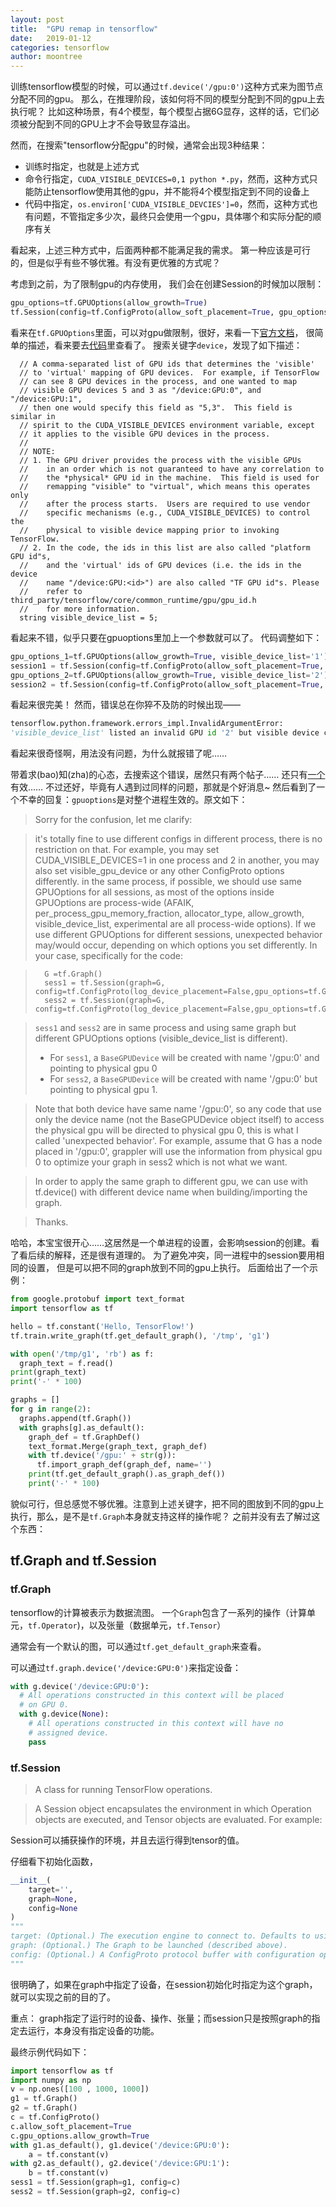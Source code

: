 ```yaml
---
layout: post
title:  "GPU remap in tensorflow"
date:   2019-01-12
categories: tensorflow
author: moontree
---
```


训练tensorflow模型的时候，可以通过`tf.device('/gpu:0')`这种方式来为图节点分配不同的gpu。
那么，在推理阶段，该如何将不同的模型分配到不同的gpu上去执行呢？
比如这种场景，有4个模型，每个模型占据6G显存，这样的话，它们必须被分配到不同的GPU上才不会导致显存溢出。

然而，在搜索"tensorflow分配gpu"的时候，通常会出现3种结果：
- 训练时指定，也就是上述方式
- 命令行指定，`CUDA_VISIBLE_DEVICES=0,1 python *.py`，然而，这种方式只能防止tensorflow使用其他的gpu，并不能将4个模型指定到不同的设备上
- 代码中指定，`os.environ['CUDA_VISIBLE_DEVCIES']=0`，然而，这种方式也有问题，不管指定多少次，最终只会使用一个gpu，具体哪个和实际分配的顺序有关

看起来，上述三种方式中，后面两种都不能满足我的需求。
第一种应该是可行的，但是似乎有些不够优雅。有没有更优雅的方式呢？

考虑到之前，为了限制gpu的内存使用，
我们会在创建Session的时候加以限制：
```python
gpu_options=tf.GPUOptions(allow_growth=True)
tf.Session(config=tf.ConfigProto(allow_soft_placement=True, gpu_options=gpu_options))
```
看来在`tf.GPUOptions`里面，可以对gpu做限制，很好，来看一下[官方文档](https://www.tensorflow.org/api_docs/python/tf/GPUOptions)，
很简单的描述，看来要去[代码](https://github.com/tensorflow/tensorflow/blob/r1.12/tensorflow/core/protobuf/config.proto)里查看了。
搜索关键字`device`，发现了如下描述：
```
  // A comma-separated list of GPU ids that determines the 'visible'
  // to 'virtual' mapping of GPU devices.  For example, if TensorFlow
  // can see 8 GPU devices in the process, and one wanted to map
  // visible GPU devices 5 and 3 as "/device:GPU:0", and "/device:GPU:1",
  // then one would specify this field as "5,3".  This field is similar in
  // spirit to the CUDA_VISIBLE_DEVICES environment variable, except
  // it applies to the visible GPU devices in the process.
  //
  // NOTE:
  // 1. The GPU driver provides the process with the visible GPUs
  //    in an order which is not guaranteed to have any correlation to
  //    the *physical* GPU id in the machine.  This field is used for
  //    remapping "visible" to "virtual", which means this operates only
  //    after the process starts.  Users are required to use vendor
  //    specific mechanisms (e.g., CUDA_VISIBLE_DEVICES) to control the
  //    physical to visible device mapping prior to invoking TensorFlow.
  // 2. In the code, the ids in this list are also called "platform GPU id"s,
  //    and the 'virtual' ids of GPU devices (i.e. the ids in the device
  //    name "/device:GPU:<id>") are also called "TF GPU id"s. Please
  //    refer to third_party/tensorflow/core/common_runtime/gpu/gpu_id.h
  //    for more information.
  string visible_device_list = 5;
```
看起来不错，似乎只要在gpuoptions里加上一个参数就可以了。
代码调整如下：

```python
gpu_options_1=tf.GPUOptions(allow_growth=True, visible_device_list='1')
session1 = tf.Session(config=tf.ConfigProto(allow_soft_placement=True, gpu_options=gpu_options_1))
gpu_options_2=tf.GPUOptions(allow_growth=True, visible_device_list='2')
session2 = tf.Session(config=tf.ConfigProto(allow_soft_placement=True, gpu_options=gpu_options_2))
```

看起来很完美！
然而，错误总在你猝不及防的时候出现——
```python
tensorflow.python.framework.errors_impl.InvalidArgumentError:
'visible_device_list' listed an invalid GPU id '2' but visible device count is 1
```
看起来很奇怪啊，用法没有问题，为什么就报错了呢……

带着求(bao)知(zha)的心态，去搜索这个错误，居然只有两个帖子……
还只有[一个](https://github.com/tensorflow/tensorflow/issues/18861)有效……
不过还好，毕竟有人遇到过同样的问题，那就是个好消息~
然后看到了一个不幸的回复：`gpuoptions`是对整个进程生效的。原文如下：
> Sorry for the confusion, let me clarify:

> it's totally fine to use different configs in different process,
  there is no restriction on that.
  For example, you may set CUDA_VISIBLE_DEVICES=1 in one process and 2 in another,
  you may also set visible_gpu_device or any other ConfigProto options differently.
  in the same process, if possible,
  we should use same GPUOptions for all sessions,
  as most of the options inside GPUOptions are process-wide (AFAIK,
  per_process_gpu_memory_fraction, allocator_type, allow_growth, visible_device_list, experimental are all process-wide options).
  If we use different GPUOptions for different sessions, unexpected behavior may/would occur, depending on which options you set differently.
  In your case, specifically for the code:

>       G =tf.Graph()
>       sess1 = tf.Session(graph=G, config=tf.ConfigProto(log_device_placement=False,gpu_options=tf.GPUOptions(allow_growth=True,visible_device_list='0')))
>       sess2 = tf.Session(graph=G, config=tf.ConfigProto(log_device_placement=False,gpu_options=tf.GPUOptions(allow_growth=True,visible_device_list='1')))

> `sess1` and `sess2` are in same process and using same graph but different GPUOptions options (visible_device_list is different).
> - For `sess1`, a `BaseGPUDevice` will be created with name '/gpu:0' and pointing to physical gpu 0
> - For `sess2`, a `BaseGPUDevice` will be created with name '/gpu:0' but pointing to physical gpu 1.

> Note that both device have same name '/gpu:0',
  so any code that use only the device name (not the BaseGPUDevice object itself)
  to access the physical gpu will be directed to physical gpu 0,
  this is what I called 'unexpected behavior'.
  For example, assume that G has a node placed in '/gpu:0',
  grappler will use the information from physical gpu 0 to optimize your graph in sess2 which is not what we want.

> In order to apply the same graph to different gpu,
 we can use with tf.device() with different device name
 when building/importing the graph.

> Thanks.

哈哈，本宝宝很开心……这居然是一个单进程的设置，会影响session的创建。看了看后续的解释，还是很有道理的。
为了避免冲突，同一进程中的session要用相同的设置，
但是可以把不同的graph放到不同的gpu上执行。
后面给出了一个示例：
```python
from google.protobuf import text_format
import tensorflow as tf

hello = tf.constant('Hello, TensorFlow!')
tf.train.write_graph(tf.get_default_graph(), '/tmp', 'g1')

with open('/tmp/g1', 'rb') as f:
  graph_text = f.read()
print(graph_text)
print('-' * 100)

graphs = []
for g in range(2):
  graphs.append(tf.Graph())
  with graphs[g].as_default():
    graph_def = tf.GraphDef()
    text_format.Merge(graph_text, graph_def)
    with tf.device('/gpu:' + str(g)):
      tf.import_graph_def(graph_def, name='')
    print(tf.get_default_graph().as_graph_def())
    print('-' * 100)

```
貌似可行，但总感觉不够优雅。注意到上述关键字，把不同的图放到不同的gpu上执行，那么，是不是`tf.Graph`本身就支持这样的操作呢？
之前并没有去了解过这个东西：

## tf.Graph and tf.Session

### tf.Graph
tensorflow的计算被表示为数据流图。
一个`Graph`包含了一系列的操作（计算单元，`tf.Operator`)，以及张量（数据单元，`tf.Tensor`）

通常会有一个默认的图，可以通过`tf.get_default_graph`来查看。

可以通过`tf.graph.device('/device:GPU:0')`来指定设备：
```python
with g.device('/device:GPU:0'):
  # All operations constructed in this context will be placed
  # on GPU 0.
  with g.device(None):
    # All operations constructed in this context will have no
    # assigned device.
    pass
```

### tf.Session
> A class for running TensorFlow operations.

> A Session object encapsulates the environment in which Operation objects are executed, and Tensor objects are evaluated. For example:

Session可以捕获操作的环境，并且去运行得到tensor的值。

仔细看下初始化函数，
```python
__init__(
    target='',
    graph=None,
    config=None
)
"""
target: (Optional.) The execution engine to connect to. Defaults to using an in-process engine. See Distributed TensorFlow for more examples.
graph: (Optional.) The Graph to be launched (described above).
config: (Optional.) A ConfigProto protocol buffer with configuration options for the session.
"""
```
很明确了，如果在graph中指定了设备，在session初始化时指定为这个graph，就可以实现之前的目的了。

重点：
graph指定了运行时的设备、操作、张量；而session只是按照graph的指定去运行，本身没有指定设备的功能。


最终示例代码如下：

```python
import tensorflow as tf
import numpy as np
v = np.ones([100 , 1000, 1000])
g1 = tf.Graph()
g2 = tf.Graph()
c = tf.ConfigProto()
c.allow_soft_placement=True
c.gpu_options.allow_growth=True
with g1.as_default(), g1.device('/device:GPU:0'):
    a = tf.constant(v)
with g2.as_default(), g2.device('/device:GPU:1'):
    b = tf.constant(v)
sess1 = tf.Session(graph=g1, config=c)
sess2 = tf.Session(graph=g2, config=c)
```



